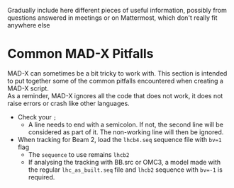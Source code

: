 Gradually include here different pieces of useful information, possibly from questions answered in meetings or on Mattermost, which don't really fit anywhere else

# Common MAD-X Pitfalls

MAD-X can sometimes be a bit tricky to work with. This section is intended to
put together some of the common pitfalls encountered when creating a MAD-X
script.  
As a reminder, MAD-X ignores all the code that does not work, it does not raise
errors or crash like other languages.

* Check your `;`
    * A line needs to end with a semicolon. If not, the second line will be
      considered as part of it. The non-working line will then be ignored.
* When tracking for Beam 2, load the `lhcb4.seq` sequence file with `bv=1` flag
    * The `sequence` to use remains `lhcb2`
    * If analysing the tracking with BB.src or OMC3, a model made with the 
      regular `lhc_as_built.seq` file and `lhcb2` sequence with `bv=-1` is 
      required.
